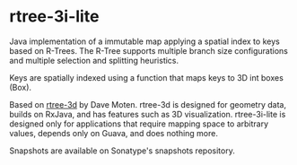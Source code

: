 # rtree-3i-lite

Java implementation of a immutable map applying a spatial index to keys based on R-Trees. The R-Tree supports multiple branch size configurations and multiple selection and splitting heuristics.

Keys are spatially indexed using a function that maps keys to 3D int boxes (Box).

Based on [rtree-3d](https://github.com/davidmoten/rtree-3d) by Dave Moten. rtree-3d is designed for geometry data, builds on RxJava, and has features such as 3D visualization. rtree-3i-lite is designed only for applications that require mapping space to arbitrary values, depends only on Guava, and does nothing more.

Snapshots are available on Sonatype's snapshots repository.
